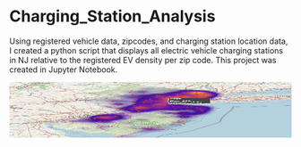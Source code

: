 # Charging_Station_Analysis
Using registered vehicle data, zipcodes, and charging station location data, I created a python script that displays all electric vehicle charging stations in NJ relative to the registered EV density per zip code. This project was created in Jupyter Notebook.

<img src="Map_Screenshot.png" width="1000" height="100">
